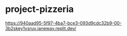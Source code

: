 # project-pizzeria

https://940aad95-5f97-4ba7-bce3-093d9cdc32b9-00-3b2skey1vsruv.janeway.replit.dev/